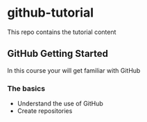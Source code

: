 # github-tutorial
This repo contains the tutorial content

## GitHub Getting Started
In this course your will get familiar with GitHub

### The basics
* Understand the use of GitHub
* Create repositories
